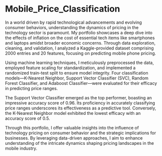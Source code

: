 # Mobile_Price_Classification

In a world driven by rapid technological advancements and evolving consumer behaviors, understanding the dynamics of pricing in the technology sector is paramount. My portfolio showcases a deep dive into the effects of inflation on the cost of essential tech items like smartphones and laptops amidst broader economic concerns. Through data exploration, cleaning, and validation, I analyzed a Kaggle-provided dataset comprising 2000 entries and 20 features, focusing on predicting mobile phone pricing.

Using machine learning techniques, I meticulously preprocessed the data, employed feature scaling for standardization, and implemented a randomized train-test split to ensure model integrity. Four classification models—K-Nearest Neighbor, Support Vector Classifier (SVC), Random Forest Classifier, and Adaboost Classifier—were evaluated for their efficacy in predicting price ranges.

The Support Vector Classifier emerged as the top performer, boasting an impressive accuracy score of 0.96. Its proficiency in accurately classifying price ranges underscores its effectiveness as a predictive tool. Conversely, the K-Nearest Neighbor model exhibited the lowest efficacy with an accuracy score of 0.5.

Through this portfolio, I offer valuable insights into the influence of technology pricing on consumer behavior and the strategic implications for businesses. By leveraging data-driven approaches, I aim to enhance understanding of the intricate dynamics shaping pricing landscapes in the mobile industry.
